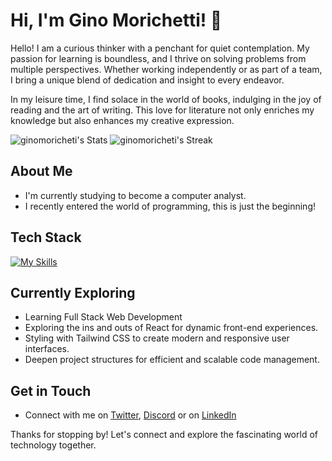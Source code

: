 # Hi, I'm Gino Morichetti! 👋

Hello! I am a curious thinker with a penchant for quiet contemplation. My passion for learning is boundless, and I thrive on solving problems from multiple perspectives. Whether working independently or as part of a team, I bring a unique blend of dedication and insight to every endeavor.

In my leisure time, I find solace in the world of books, indulging in the joy of reading and the art of writing. This love for literature not only enriches my knowledge but also enhances my creative expression.

![ginomoricheti's Stats](https://github-readme-stats.vercel.app/api?username=ginomoricheti&theme=vue-dark&show_icons=true&hide_border=true&count_private=true)
![ginomoricheti's Streak](https://github-readme-streak-stats.herokuapp.com/?user=ginomoricheti&theme=vue-dark&hide_border=true)


## About Me

- I'm currently studying to become a computer analyst.
- I recently entered the world of programming, this is just the beginning!

<!-- ## My Articles
- [JavaScript Engine and Runtime Explained](https://www.freecodecamp.org/news/javascript-engine-and-runtime-explained/)-->

## Tech Stack
[![My Skills](https://skillicons.dev/icons?i=py,pycharm,vscode,css,html,js,ts,npm,vite,react,tauri,rust,nextjs,nodejs,php,mongodb,mysql,postman,notion,obsidian)](https://skillicons.dev)

## Currently Exploring

  - Learning Full Stack Web Development
  - Exploring the ins and outs of React for dynamic front-end experiences.
  - Styling with Tailwind CSS to create modern and responsive user interfaces.
  - Deepen project structures for efficient and scalable code management.

<!-- ## 🏆 Achievements

- 🌟 Completed Hacktoberfest 2023 - Contributed to open source projects and celebrated the spirit of collaboration.-->


## Get in Touch

- Connect with me on [Twitter](https://twitter.com/GinoMorichetti), [Discord](gezz_) or on [LinkedIn](https://www.linkedin.com/in/ginomorichetti/)

Thanks for stopping by! Let's connect and explore the fascinating world of technology together.


<!--

Here are some ideas to get you started:

- 🔭 I’m currently working on ...
- 🌱 I’m currently learning ...
- 👯 I’m looking to collaborate on ...
- 🤔 I’m looking for help with ...
- 💬 Ask me about ...
- 📫 How to reach me: ...
- 😄 Pronouns: ...
- ⚡ Fun fact: ...
-->


